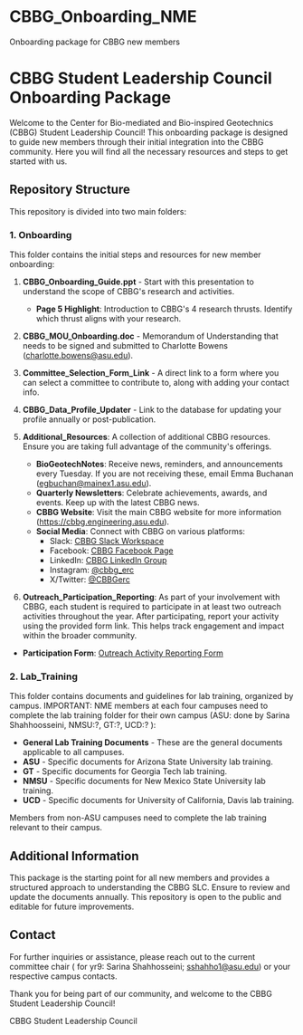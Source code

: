 # CBBG_Onboarding_NME
Onboarding package for CBBG new members
# CBBG Student Leadership Council Onboarding Package

Welcome to the Center for Bio-mediated and Bio-inspired Geotechnics (CBBG) Student Leadership Council! This onboarding package is designed to guide new members through their initial integration into the CBBG community. Here you will find all the necessary resources and steps to get started with us.

## Repository Structure

This repository is divided into two main folders:

### 1. Onboarding

This folder contains the initial steps and resources for new member onboarding:

1. **CBBG_Onboarding_Guide.ppt** - Start with this presentation to understand the scope of CBBG's research and activities.
   - **Page 5 Highlight**: Introduction to CBBG's 4 research thrusts. Identify which thrust aligns with your research.
2. **CBBG_MOU_Onboarding.doc** - Memorandum of Understanding that needs to be signed and submitted to Charlotte Bowens (charlotte.bowens@asu.edu).
3. **Committee_Selection_Form_Link** - A direct link to a form where you can select a committee to contribute to, along with adding your contact info.
4. **CBBG_Data_Profile_Updater** - Link to the database for updating your profile annually or post-publication.
5. **Additional_Resources**: A collection of additional CBBG resources. Ensure you are taking full advantage of the community's offerings.
   - **BioGeotechNotes**: Receive news, reminders, and announcements every Tuesday. If you are not receiving these, email Emma Buchanan (egbuchan@mainex1.asu.edu).
   - **Quarterly Newsletters**: Celebrate achievements, awards, and events. Keep up with the latest CBBG news.
   - **CBBG Website**: Visit the main CBBG website for more information (https://cbbg.engineering.asu.edu).
   - **Social Media**: Connect with CBBG on various platforms:
       - Slack: [CBBG Slack Workspace](https://cbbg.slack.com/)
       - Facebook: [CBBG Facebook Page](https://www.facebook.com/CBBGerc)
       - LinkedIn: [CBBG LinkedIn Group](https://www.linkedin.com/groups/13758579)
       - Instagram: [@cbbg_erc](https://www.Instagram.com/cbbg_erc)
       - X/Twitter: [@CBBGerc](https://twitter.com/CBBGerc)
    
6. **Outreach_Participation_Reporting**: As part of your involvement with CBBG, each student is required to participate in at least two outreach activities throughout the year. After participating, report your activity using the provided form link. This helps track engagement and impact within the broader community.

- **Participation Form**: [Outreach Activity Reporting Form](https://docs.google.com/forms/d/e/1FAIpQLSfryS7ZjTjm3e08xWJjkKlYToi9dzs0wySp8OHWsHvXovkFlg/viewform)

### 2. Lab_Training

This folder contains documents and guidelines for lab training, organized by campus. IMPORTANT: NME members at each four campuses need to complete the lab training folder for their own campus (ASU: done by Sarina Shahhoosseini, NMSU:?, GT:?, UCD:? ):

- **General Lab Training Documents** - These are the general documents applicable to all campuses.
- **ASU** - Specific documents for Arizona State University lab training.
- **GT** - Specific documents for Georgia Tech lab training.
- **NMSU** - Specific documents for New Mexico State University lab training.
- **UCD** - Specific documents for University of California, Davis lab training.

Members from non-ASU campuses need to complete the lab training relevant to their campus.

## Additional Information

This package is the starting point for all new members and provides a structured approach to understanding the CBBG SLC. Ensure to review and update the documents annually. This repository is open to the public and editable for future improvements.

## Contact

For further inquiries or assistance, please reach out to the current committee chair ( for yr9: Sarina Shahhosseini; sshahho1@asu.edu) or your respective campus contacts.

Thank you for being part of our community, and welcome to the CBBG Student Leadership Council!

CBBG Student Leadership Council
